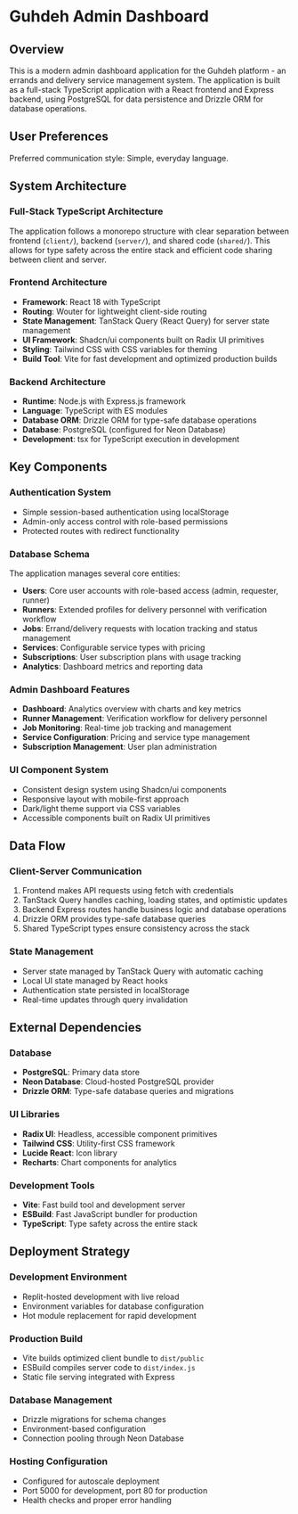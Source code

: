 # Guhdeh Admin Dashboard

## Overview

This is a modern admin dashboard application for the Guhdeh platform - an errands and delivery service management system. The application is built as a full-stack TypeScript application with a React frontend and Express backend, using PostgreSQL for data persistence and Drizzle ORM for database operations.

## User Preferences

Preferred communication style: Simple, everyday language.

## System Architecture

### Full-Stack TypeScript Architecture
The application follows a monorepo structure with clear separation between frontend (`client/`), backend (`server/`), and shared code (`shared/`). This allows for type safety across the entire stack and efficient code sharing between client and server.

### Frontend Architecture
- **Framework**: React 18 with TypeScript
- **Routing**: Wouter for lightweight client-side routing
- **State Management**: TanStack Query (React Query) for server state management
- **UI Framework**: Shadcn/ui components built on Radix UI primitives
- **Styling**: Tailwind CSS with CSS variables for theming
- **Build Tool**: Vite for fast development and optimized production builds

### Backend Architecture
- **Runtime**: Node.js with Express.js framework
- **Language**: TypeScript with ES modules
- **Database ORM**: Drizzle ORM for type-safe database operations
- **Database**: PostgreSQL (configured for Neon Database)
- **Development**: tsx for TypeScript execution in development

## Key Components

### Authentication System
- Simple session-based authentication using localStorage
- Admin-only access control with role-based permissions
- Protected routes with redirect functionality

### Database Schema
The application manages several core entities:
- **Users**: Core user accounts with role-based access (admin, requester, runner)
- **Runners**: Extended profiles for delivery personnel with verification workflow
- **Jobs**: Errand/delivery requests with location tracking and status management
- **Services**: Configurable service types with pricing
- **Subscriptions**: User subscription plans with usage tracking
- **Analytics**: Dashboard metrics and reporting data

### Admin Dashboard Features
- **Dashboard**: Analytics overview with charts and key metrics
- **Runner Management**: Verification workflow for delivery personnel
- **Job Monitoring**: Real-time job tracking and management
- **Service Configuration**: Pricing and service type management
- **Subscription Management**: User plan administration

### UI Component System
- Consistent design system using Shadcn/ui components
- Responsive layout with mobile-first approach
- Dark/light theme support via CSS variables
- Accessible components built on Radix UI primitives

## Data Flow

### Client-Server Communication
1. Frontend makes API requests using fetch with credentials
2. TanStack Query handles caching, loading states, and optimistic updates
3. Backend Express routes handle business logic and database operations
4. Drizzle ORM provides type-safe database queries
5. Shared TypeScript types ensure consistency across the stack

### State Management
- Server state managed by TanStack Query with automatic caching
- Local UI state managed by React hooks
- Authentication state persisted in localStorage
- Real-time updates through query invalidation

## External Dependencies

### Database
- **PostgreSQL**: Primary data store
- **Neon Database**: Cloud-hosted PostgreSQL provider
- **Drizzle ORM**: Type-safe database queries and migrations

### UI Libraries
- **Radix UI**: Headless, accessible component primitives
- **Tailwind CSS**: Utility-first CSS framework
- **Lucide React**: Icon library
- **Recharts**: Chart components for analytics

### Development Tools
- **Vite**: Fast build tool and development server
- **ESBuild**: Fast JavaScript bundler for production
- **TypeScript**: Type safety across the entire stack

## Deployment Strategy

### Development Environment
- Replit-hosted development with live reload
- Environment variables for database configuration
- Hot module replacement for rapid development

### Production Build
- Vite builds optimized client bundle to `dist/public`
- ESBuild compiles server code to `dist/index.js`
- Static file serving integrated with Express

### Database Management
- Drizzle migrations for schema changes
- Environment-based configuration
- Connection pooling through Neon Database

### Hosting Configuration
- Configured for autoscale deployment
- Port 5000 for development, port 80 for production
- Health checks and proper error handling